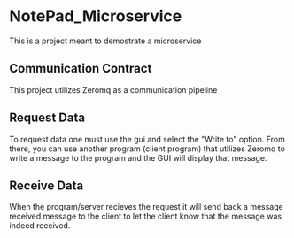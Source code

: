 # NotePad_Microservice
This is a project meant to demostrate a microservice

## Communication Contract
This project utilizes Zeromq as a communication pipeline

## Request Data
To request data one must use the gui and select the "Write to" option. From there, you can use another program (client program) that utilizes Zeromq to write a message to
the program and the GUI will display that message.

## Receive Data
When the program/server recieves the request it will send back a message received message to the client to let the client know that the message was indeed received. 
